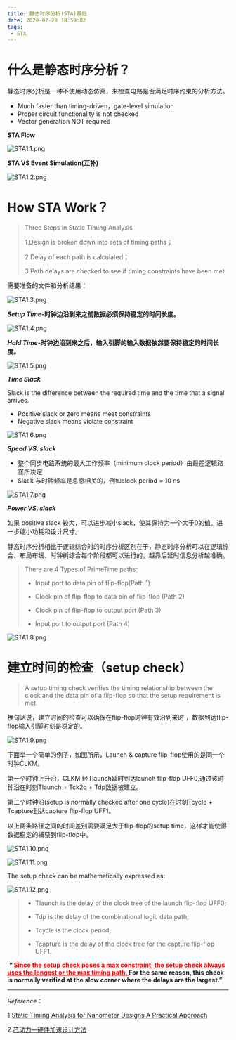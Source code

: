 ```yaml
---
title: 静态时序分析(STA)基础
date: 2020-02-28 18:59:02
tags:
 - STA
---
```




# 什么是静态时序分析？

静态时序分析是一种不使用动态仿真，来检查电路是否满足时序约束的分析方法。

- Much faster than timing-driven，gate-level simulation
- Proper circuit functionality is not checked
- Vector generation NOT required

<!--more-->

**STA Flow**

![STA1.1.png](https://i.loli.net/2020/02/28/X5Znv6eS2cNU1rM.png)

**STA VS Event Simulation(互补)** 

![STA1.2.png](https://i.loli.net/2020/02/28/orh4VdtEMfavs9J.png)

# How STA Work？

> Three Steps in Static Timing Analysis
>
> 1.Design is broken down into sets of timing paths；
>
> 2.Delay of each path is calculated；
>
> 3.Path delays are checked to see if timing constraints have been met

需要准备的文件和分析结果：

![STA1.3.png](https://i.loli.net/2020/02/28/LS5eI1m7P4MjC9i.png)

***Setup Time*-时钟边沿到来之前数据必须保持稳定的时间长度。**

![STA1.4.png](https://i.loli.net/2020/02/28/DjZ5OLVgKyCuh8I.png)

***Hold Time*-时钟边沿到来之后，输入引脚的输入数据依然要保持稳定的时间长度。**

![STA1.5.png](https://i.loli.net/2020/02/28/CvwhO3KfENjklse.png)

***Time Slack***

Slack is the difference between the required time and the time that a signal arrives.

- Positive slack or zero means meet constraints
- Negative slack means violate constraint



![STA1.6.png](https://i.loli.net/2020/02/28/LIZp64VMyHBn3hT.png)

***Speed VS. slack***

- 整个同步电路系统的最大工作频率（minimum clock period）由最差逻辑路径所决定
- Slack 与时钟频率是息息相关的，例如clock period = 10 ns

![STA1.7.png](https://i.loli.net/2020/02/28/fkuajURY9V8emA6.png)

***Power VS. slack***

如果 positive slack 较大，可以进步减小slack，使其保持为一个大于0的值。进一步缩小功耗和设计尺寸。

静态时序分析相比于逻辑综合时的时序分析区别在于，静态时序分析可以在逻辑综合、布局布线、时钟树综合每个阶段都可以进行的，越靠后延时信息分析越准确。

> There are 4 Types of PrimeTime paths:
>
> - Input port to data pin of flip-flop(Path 1)
>
> - Clock pin of flip-flop to data pin of flip-flop (Path 2)
>
> - Clock pin of flip-flop to output port (Path 3)
>
> - Input port to output port (Path 4)

 

![STA1.8.png](https://i.loli.net/2020/02/28/7muHAlo2qieLJ4G.png)

# 建立时间的检查（setup check）

> A setup timing check verifies the timing relationship between the clock and the data pin of a flip-flop so that the setup requirement is met.

换句话说，建立时间的检查可以确保在flip-flop时钟有效沿到来时 ，数据到达flip-flop输入引脚时刻是稳定的。

![STA1.9.png](https://i.loli.net/2020/02/28/KeVuSCLax68nFMz.png)

下面举一个简单的例子，如图所示，Launch & capture flip-flop使用的是同一个时钟CLKM。

第一个时钟上升沿，CLKM 经Tlaunch延时到达launch flip-flop UFF0,通过该时钟沿在时刻Tlaunch + Tck2q + Tdp数据被建立。

第二个时钟沿(setup is normally checked after one cycle)在时刻Tcycle + Tcapture到达capture flip-flop UFF1。

以上两条路径之间的时间差别需要满足大于flip-flop的setup time，这样才能使得数据稳定的捕获到flip-flop中。

![STA1.10.png](https://i.loli.net/2020/02/28/RAZpB7gIHcxQhvC.png) 

 ![STA1.11.png](https://i.loli.net/2020/02/28/eBmcAXLkiQT69Js.png)


The setup check can be mathematically expressed as:

![STA1.12.png](https://i.loli.net/2020/02/28/Ss4h9WpCB5o8vmJ.png)

> - Tlaunch is the delay of the clock tree of the launch flip-flop UFF0;
>
> - Tdp is the delay of the combinational logic data path;
>
> - Tcycle is the clock period;
>
> - Tcapture is the delay of the clock tree for the capture flip-flop UFF1.

​        **“<span style="color:red;"><u>  Since the setup check poses a max constraint, the setup check always uses the longest or the max timing path. </u> </span>For the same reason, this check is normally verified at the slow corner where the delays are the largest.”**

 



------

*Reference*： 

1.[Static Timing Analysis for Nanometer Designs A Practical Approach](https://link.springer.com/content/pdf/bfm%3A978-0-387-93820-2%2F1.pdf)

2.[芯动力—硬件加速设计方法](https://www.icourse163.org/course/SWJTU-1207492806?tid=1207824209)





 

 

 

 

 

 

 

 

 

 